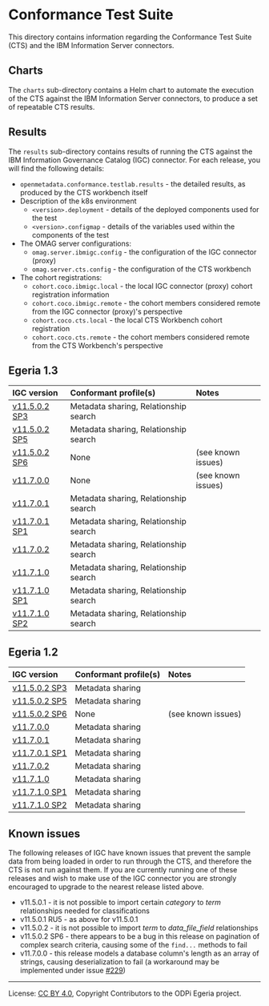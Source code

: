 <!-- SPDX-License-Identifier: CC-BY-4.0 -->
<!-- Copyright Contributors to the ODPi Egeria project. -->

# Conformance Test Suite

This directory contains information regarding the Conformance Test Suite (CTS) and the IBM Information Server
connectors.

## Charts

The `charts` sub-directory contains a Helm chart to automate the execution of the CTS against the IBM Information Server
connectors, to produce a set of repeatable CTS results.

## Results

The `results` sub-directory contains results of running the CTS against the IBM Information Governance Catalog (IGC)
connector. For each release, you will find the following details:

- `openmetadata.conformance.testlab.results` - the detailed results, as produced by the CTS workbench itself
- Description of the k8s environment
    - `<version>.deployment` - details of the deployed components used for the test
    - `<version>.configmap` - details of the variables used within the components of the test
- The OMAG server configurations:
    - `omag.server.ibmigc.config` - the configuration of the IGC connector (proxy)
    - `omag.server.cts.config` - the configuration of the CTS workbench
- The cohort registrations:
    - `cohort.coco.ibmigc.local` - the local IGC connector (proxy) cohort registration information
    - `cohort.coco.ibmigc.remote` - the cohort members considered remote from the IGC connector (proxy)'s perspective
    - `cohort.coco.cts.local` - the local CTS Workbench cohort registration
    - `cohort.coco.cts.remote` - the cohort members considered remote from the CTS Workbench's perspective

## Egeria 1.3

| IGC version | Conformant profile(s) | Notes |
| :--- | :--- | :--- |
| [v11.5.0.2 SP3](results/1.3/11.5.0.2sp3) | Metadata sharing, Relationship search |
| [v11.5.0.2 SP5](results/1.3/11.5.0.2sp5) | Metadata sharing, Relationship search |
| [v11.5.0.2 SP6](results/1.3/11.5.0.2sp6) | None | (see known issues) |
| [v11.7.0.0](results/1.3/11.7.0.0) | None | (see known issues) |
| [v11.7.0.1](results/1.3/11.7.0.1) | Metadata sharing, Relationship search |
| [v11.7.0.1 SP1](results/1.3/11.7.0.1sp1) | Metadata sharing, Relationship search |
| [v11.7.0.2](results/1.3/11.7.0.2) | Metadata sharing, Relationship search |
| [v11.7.1.0](results/1.3/11.7.1.0) | Metadata sharing, Relationship search |
| [v11.7.1.0 SP1](results/1.3/11.7.1.0sp1) | Metadata sharing, Relationship search |
| [v11.7.1.0 SP2](results/1.3/11.7.1.0sp2) | Metadata sharing, Relationship search |

## Egeria 1.2

| IGC version | Conformant profile(s) | Notes |
| :--- | :--- | :--- |
| [v11.5.0.2 SP3](results/1.2/11.5.0.2sp3) | Metadata sharing |
| [v11.5.0.2 SP5](results/1.2/11.5.0.2sp5) | Metadata sharing |
| [v11.5.0.2 SP6](results/1.2/11.5.0.2sp6) | None | (see known issues) |
| [v11.7.0.0](results/1.2/11.7.0.0) | Metadata sharing |
| [v11.7.0.1](results/1.2/11.7.0.1) | Metadata sharing |
| [v11.7.0.1 SP1](results/1.2/11.7.0.1sp1) | Metadata sharing |
| [v11.7.0.2](results/1.2/11.7.0.2) | Metadata sharing |
| [v11.7.1.0](results/1.2/11.7.1.0) | Metadata sharing |
| [v11.7.1.0 SP1](results/1.2/11.7.1.0sp1) | Metadata sharing |
| [v11.7.1.0 SP2](results/1.2/11.7.1.0sp2) | Metadata sharing |

## Known issues

The following releases of IGC have known issues that prevent the sample data from being loaded in order to run through
the CTS, and therefore the CTS is not run against them. If you are currently running one of these releases and wish to
make use of the IGC connector you are strongly encouraged to upgrade to the nearest release listed above.

- v11.5.0.1 - it is not possible to import certain _category_ to _term_ relationships needed for classifications
- v11.5.0.1 RU5 - as above for v11.5.0.1
- v11.5.0.2 - it is not possible to import _term_ to _data_file_field_ relationships
- v11.5.0.2 SP6 - there appears to be a bug in this release on pagination of complex search criteria, causing some of the `find...` methods to fail
- v11.7.0.0 - this release models a database column's length as an array of strings, causing deserialization to fail (a workaround may be implemented under issue [#229](https://github.com/odpi/egeria-connector-ibm-information-server/issues/229))

----
License: [CC BY 4.0](https://creativecommons.org/licenses/by/4.0/),
Copyright Contributors to the ODPi Egeria project.
